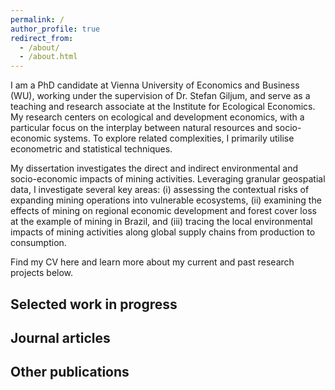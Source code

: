 ```yaml
---
permalink: /
author_profile: true
redirect_from: 
  - /about/
  - /about.html
---
```


I am a PhD candidate at Vienna University of Economics and Business (WU), working under the supervision of Dr. Stefan Giljum, and serve as a teaching and research associate at the Institute for Ecological Economics. My research centers on ecological and development economics, with a particular focus on the interplay between natural resources and socio-economic systems. To explore related complexities, I primarily utilise econometric and statistical techniques.

My dissertation investigates the direct and indirect environmental and socio-economic impacts of mining activities. Leveraging granular geospatial data, I investigate several key areas: (i) assessing the contextual risks of expanding mining operations into vulnerable ecosystems, (ii) examining the effects of mining on regional economic development and forest cover loss at the example of mining in Brazil, and (iii) tracing the local environmental impacts of mining activities along global supply chains from production to consumption.

Find my CV here and learn more about my current and past research projects below.

## Selected work in progress 

## Journal articles

##  Other publications


